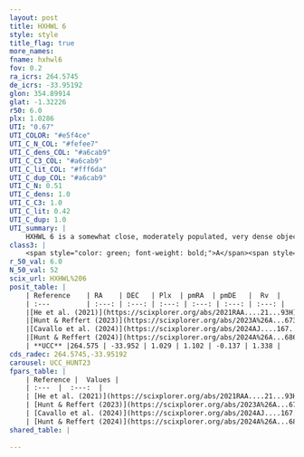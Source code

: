 ```yaml
---
layout: post
title: HXHWL 6
style: style
title_flag: true
more_names: 
fname: hxhwl6
fov: 0.2
ra_icrs: 264.5745
de_icrs: -33.95192
glon: 354.89914
glat: -1.32226
r50: 6.0
plx: 1.0286
UTI: "0.67"
UTI_COLOR: "#e5f4ce"
UTI_C_N_COL: "#fefee7"
UTI_C_dens_COL: "#a6cab9"
UTI_C_C3_COL: "#a6cab9"
UTI_C_lit_COL: "#fff6da"
UTI_C_dup_COL: "#a6cab9"
UTI_C_N: 0.51
UTI_C_dens: 1.0
UTI_C_C3: 1.0
UTI_C_lit: 0.42
UTI_C_dup: 1.0
UTI_summary: |
    HXHWL 6 is a somewhat close, moderately populated, very dense object of very high C3 quality. It is poorly studied in the literature.
class3: |
    <span style="color: green; font-weight: bold;">A</span><span style="color: green; font-weight: bold;">A</span>
r_50_val: 6.0
N_50_val: 52
scix_url: HXHWL%206
posit_table: |
    | Reference    | RA    | DEC   | Plx  | pmRA  | pmDE   |  Rv  |
    | :---         | :---: | :---: | :---: | :---: | :---: | :---: |
    |[He et al. (2021)](https://scixplorer.org/abs/2021RAA....21...93H) | 264.572 | -33.983 | 1.05 | 1.12 | -0.09 | -- |
    |[Hunt & Reffert (2023)](https://scixplorer.org/abs/2023A%26A...673A.114H) | 264.576 | -33.95 | 1.023 | 1.093 | -0.166 | -2.136 |
    |[Cavallo et al. (2024)](https://scixplorer.org/abs/2024AJ....167...12C) | 264.564 | -33.954 | 1.027 | -- | -- | -- |
    |[Hunt & Reffert (2024)](https://scixplorer.org/abs/2024A%26A...686A..42H) | 264.576 | -33.95 | 1.023 | 1.093 | -0.166 | -2.136 |
    | **UCC** |264.575 | -33.952 | 1.029 | 1.102 | -0.137 | 1.338 | 
cds_radec: 264.5745,-33.95192
carousel: UCC_HUNT23
fpars_table: |
    | Reference |  Values |
    | :---  |  :---:  |
    | [He et al. (2021)](https://scixplorer.org/abs/2021RAA....21...93H) | `AG=0.3, m-M=9.3, logAge=8.84, Z=0.025` |
    | [Hunt & Reffert (2023)](https://scixplorer.org/abs/2023A%26A...673A.114H) | `AV50=0.781, diffAV50=0.367, MOD50=9.834, logAge50=8.298` |
    | [Cavallo et al. (2024)](https://scixplorer.org/abs/2024AJ....167...12C) | `AV50=1.88, dMod50=9.28, logAge50=7.63, [Fe/H]50=-1.37` |
    | [Hunt & Reffert (2024)](https://scixplorer.org/abs/2024A%26A...686A..42H) | `MassJ=385.382` |
shared_table: |
    
---
```

